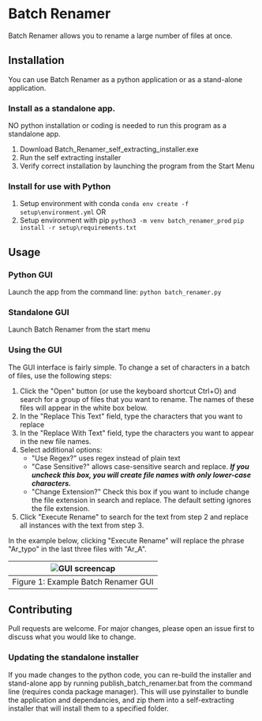 # Batch Renamer

Batch Renamer allows you to rename a large number of files at once.

## Installation

You can use Batch Renamer as a python application or as a stand-alone application.

### Install as a standalone app.
NO python installation or coding is needed to run this program as a standalone app.
1. Download Batch_Renamer_self_extracting_installer.exe
2. Run the self extracting installer
3. Verify correct installation by launching the program from the Start Menu

### Install for use with Python
1. Setup environment with conda 
    ```conda env create -f setup\environment.yml```
OR
2. Setup environment with pip 
    ```python3 -m venv batch_renamer_prod```
    ```pip install -r setup\requirements.txt```

## Usage
### Python GUI
Launch the app from the command line:
```python batch_renamer.py```

### Standalone GUI
Launch Batch Renamer from the start menu

### Using the GUI
The GUI interface is fairly simple. To change a set of characters in a batch of files, use the following steps:
1. Click the "Open" button (or use the keyboard shortcut Ctrl+O) and search for a group of files that you want to rename. The names of these files will appear in the white box below. 
2. In the "Replace This Text" field, type the characters that you want to replace
3. In the "Replace With Text" field, type the characters you want to appear in the new file names.
4. Select additional options:
    * "Use Regex?" uses regex instead of plain text
    * "Case Sensitive?" allows case-sensitive search and replace. <b><i>If you uncheck this box, you will create file names with only lower-case characters. </i></b>
    * "Change Extension?" Check this box if you want to include change the file extension in search and replace. The default setting ignores the file extension.
5. Click "Execute Rename" to search for the text from step 2 and replace all instances with the text from step 3. 

In the example below, clicking "Execute Rename" will replace the phrase "Ar_typo" in the last three files with "Ar_A". 

| ![GUI screencap](images\example.png) |
| --- | 
| Figure 1: Example Batch Renamer GUI |


## Contributing
Pull requests are welcome. For major changes, please open an issue first to discuss what you would like to change.

### Updating the standalone installer
If you made changes to the python code, you can re-build the installer and stand-alone app by running publish_batch_renamer.bat from the command line (requires conda package manager). This will use pyinstaller to bundle the application and dependancies, and zip them into a self-extracting installer that will install them to a specified folder. 